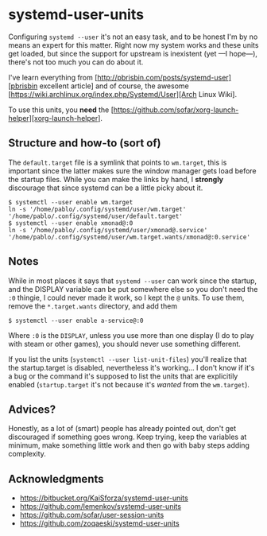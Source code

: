 systemd-user-units
==================

Configuring `systemd --user` it's not an easy task, and to be honest I'm by no
means an expert for this matter. Right now my system works and these units get
loaded, but since the support for upstream is inexistent (yet &mdash;I hope&mdash;),
there's not too much you can do about it.

I've learn everything from [http://pbrisbin.com/posts/systemd-user][pbrisbin
excellent article] and of course, the awesome [https://wiki.archlinux.org/index.php/Systemd/User][Arch Linux Wiki].

To use this units, you **need** the [https://github.com/sofar/xorg-launch-helper][xorg-launch-helper].

Structure and how-to (sort of)
------------------------------

The `default.target` file is a symlink that points to `wm.target`, this is
important since the latter makes sure the window manager gets load before the
startup files. While you can make the links by hand, I **strongly** discourage
that since systemd can be a little picky about it.

    $ systemctl --user enable wm.target
    ln -s '/home/pablo/.config/systemd/user/wm.target' '/home/pablo/.config/systemd/user/default.target'
    $ systemctl --user enable xmonad@:0
    ln -s '/home/pablo/.config/systemd/user/xmonad@.service' '/home/pablo/.config/systemd/user/wm.target.wants/xmonad@:0.service'

Notes
-----

While in most places it says that `systemd --user` can work since the startup,
and the DISPLAY variable can be put somewhere else so you don't need the `:0`
thingie, I could never made it work, so I kept the `@` units. To use them,
remove the `*.target.wants` directory, and add them

    $ systemctl --user enable a-service@:0

Where `:0` is the `DISPLAY`, unless you use more than one display (I do to play
with steam or other games), you should never use something different.

If you list the units (`systemctl --user list-unit-files`) you'll realize that
the startup.target is disabled, nevertheless it's working... I don't know if
it's a bug or the command it's supposed to list the units that are explicitily
enabled (`startup.target` it's not because it's *wanted* from the `wm.target`).

Advices?
--------

Honestly, as a lot of (smart) people has already pointed out, don't get
discouraged if something goes wrong. Keep trying, keep the variables at minimum,
make something little work and then go with baby steps adding complexity.

Acknowledgments
---------------

+ https://bitbucket.org/KaiSforza/systemd-user-units
+ https://github.com/lemenkov/systemd-user-units
+ https://github.com/sofar/user-session-units
+ https://github.com/zoqaeski/systemd-user-units

